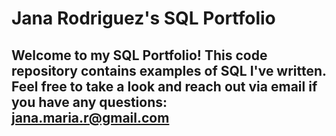 # Jana Rodriguez's SQL Portfolio 

## Welcome to  my SQL Portfolio! This code repository contains examples of SQL I've written. Feel free to take a look and reach out via email if you have any questions: jana.maria.r@gmail.com

